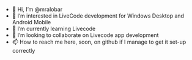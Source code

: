 - 👋 Hi, I’m @mralobar
- 👀 I’m interested in LiveCode development for Windows Desktop and Android Mobile
- 🌱 I’m currently learning Livecode
- 💞️ I’m looking to collaborate on Livecode app development
- 📫 How to reach me here, soon, on github if I manage to get it set-up correctly

<!---
mralobar/mralobar is a ✨ special ✨ repository because its `README.md` (this file) appears on your GitHub profile.
You can click the Preview link to take a look at your changes.
--->
